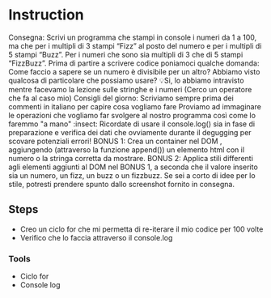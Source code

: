 # Instruction
Consegna:
Scrivi un programma che stampi in console i numeri da 1 a 100, ma che per i multipli di 3 stampi “Fizz” al posto del numero e per i multipli di 5 stampi “Buzz”. Per i numeri che sono sia multipli di 3 che di 5 stampi “FizzBuzz”.
Prima di partire a scrivere codice poniamoci qualche domanda:
Come faccio a sapere se un numero è divisibile per un altro? Abbiamo visto qualcosa di particolare che possiamo usare?
:bulb:Si, lo abbiamo intravisto mentre facevamo la lezione sulle stringhe e i numeri (Cerco un operatore che fa al caso mio)
Consigli del giorno:
Scriviamo sempre prima dei commenti in italiano per capire cosa vogliamo fare
Proviamo ad immaginare le operazioni che vogliamo far svolgere al nostro programma così come lo faremmo "a mano"
:insect: Ricordate di usare il console.log() sia in fase di preparazione e verifica dei dati che ovviamente durante il degugging per scovare potenziali errori!
BONUS 1:
Crea un container nel DOM , aggiungendo (attraverso la funzione append()) un elemento html con il numero o la stringa corretta da mostrare.
BONUS 2:
Applica stili differenti agli elementi aggiunti al DOM nel BONUS 1, a seconda che il valore inserito sia un numero, un fizz, un buzz o un fizzbuzz. Se sei a corto di idee per lo stile, potresti prendere spunto dallo screenshot fornito in consegna.

## Steps
- Creo un ciclo for che mi permetta di re-iterare il mio codice per 100 volte
- Verifico che lo faccia attraverso il console.log


### Tools
- Ciclo for
- Console log
